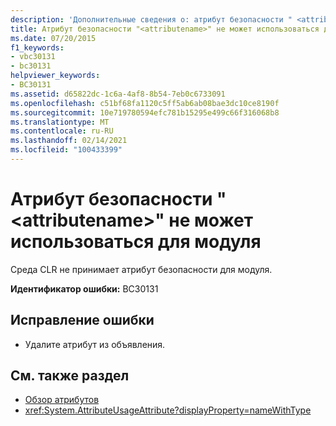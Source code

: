 ```yaml
---
description: 'Дополнительные сведения о: атрибут безопасности " <attributename> " не может применяться к модулю'
title: Атрибут безопасности "<attributename>" не может использоваться для модуля
ms.date: 07/20/2015
f1_keywords:
- vbc30131
- bc30131
helpviewer_keywords:
- BC30131
ms.assetid: d65822dc-1c6a-4af8-8b54-7eb0c6733091
ms.openlocfilehash: c51bf68fa1120c5ff5ab6ab08bae3dc10ce8190f
ms.sourcegitcommit: 10e719780594efc781b15295e499c66f316068b8
ms.translationtype: MT
ms.contentlocale: ru-RU
ms.lasthandoff: 02/14/2021
ms.locfileid: "100433399"
---
```

# <a name="security-attribute-attributename-cannot-be-applied-to-a-module"></a>Атрибут безопасности "\<attributename>" не может использоваться для модуля

Среда CLR не принимает атрибут безопасности для модуля.

**Идентификатор ошибки:** BC30131

## <a name="to-correct-this-error"></a>Исправление ошибки

- Удалите атрибут из объявления.

## <a name="see-also"></a>См. также раздел

- [Обзор атрибутов](../programming-guide/concepts/attributes/index.md)
- <xref:System.AttributeUsageAttribute?displayProperty=nameWithType>
